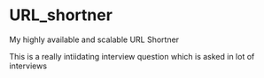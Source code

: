 # URL_shortner
My highly available and scalable URL Shortner

This is a really intiidating interview question which is asked in lot of interviews
